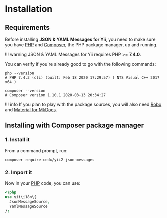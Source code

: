 # Installation

## Requirements
Before installing **JSON & YAML Messages for Yii**, you need to make sure you have [PHP](https://www.php.net)
and [Composer](https://getcomposer.org), the PHP package manager, up and running.

!!! warning
    JSON & YAML Messages for Yii requires PHP >= **7.4.0**.
    
You can verify if you're already good to go with the following commands:

```shell
php --version
# PHP 7.4.3 (cli) (built: Feb 18 2020 17:29:57) ( NTS Visual C++ 2017 x64 )

composer --version
# Composer version 1.10.1 2020-03-13 20:34:27
```

!!! info
    If you plan to play with the package sources, you will also need
    [Robo](https://robo.li) and [Material for MkDocs](https://squidfunk.github.io/mkdocs-material).

## Installing with Composer package manager

### 1. Install it
From a command prompt, run:

```shell
composer require cedx/yii2-json-messages
```

### 2. Import it
Now in your [PHP](https://www.php.net) code, you can use:

```php
<?php
use yii\i18n\{
  JsonMessageSource,
  YamlMessageSource
};
```
